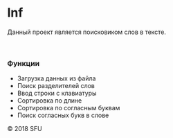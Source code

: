 # Inf
<p>Данный проект является поисковиком слов в тексте.</p>
<br>
<h3>Функции</h3>
<ul>
<li>Загрузка данных из файла</li>
<li>Поиск разделителей слов</li>
<li>Ввод строки с клавиатуры</li>
<li>Сортировка по длине</li>
<li>Сортировка по согласным буквам</li>
<li>Поиск согласных букв в слове</li>
</ul>
<p>© 2018 SFU</p>
